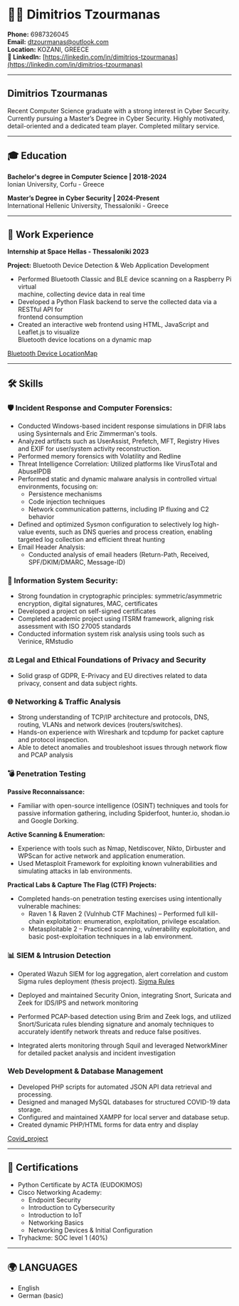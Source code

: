 # 👨‍💻 Dimitrios Tzourmanas

**Phone:** 6987326045  
**Email:** dtzourmanas@outlook.com  
**Location:** KOZANI, GREECE  
**📎 LinkedIn:** [https://linkedin.com/in/dimitrios-tzourmanas](https://linkedin.com/in/dimitrios-tzourmanas)

---

## Dimitrios Tzourmanas

Recent Computer Science graduate with a strong interest in Cyber Security. Currently pursuing a Master’s Degree in Cyber Security. Highly motivated, detail-oriented and a dedicated team player. Completed military service.

---

## 🎓 Education

**Bachelor's degree in Computer Science | 2018-2024**  
Ionian University, Corfu - Greece

**Master’s Degree in Cyber Security | 2024-Present**  
International Hellenic University, Thessaloniki - Greece

---

## 💼 Work Experience

**Internship at Space Hellas - Thessaloniki 2023**  

**Project:** Bluetooth Device Detection & Web Application Development
  
- Performed Bluetooth Classic and BLE device scanning on a Raspberry Pi virtual  
machine, collecting device data in real time
- Developed a Python Flask backend to serve the collected data via a RESTful API for  
frontend consumption
- Created an interactive web frontend using HTML, JavaScript and Leaflet.js to visualize  
Bluetooth device locations on a dynamic map

[Bluetooth Device LocationMap](https://github.com/TZOYRMANAS/Bluetooth_Device_LocationMap--)


---

## 🛠 Skills

### 🛡 Incident Response and Computer Forensics:
- Conducted Windows-based incident response simulations in DFIR labs using Sysinternals and Eric Zimmerman's tools.  
- Analyzed artifacts such as UserAssist, Prefetch, MFT, Registry Hives and EXIF for user/system activity reconstruction.  
- Performed memory forensics with Volatility and Redline  
- Threat Intelligence Correlation: Utilized platforms like VirusTotal and AbuseIPDB  
- Performed static and dynamic malware analysis in controlled virtual environments, focusing on:  
  - Persistence mechanisms  
  - Code injection techniques  
  - Network communication patterns, including IP fluxing and C2 behavior  
- Defined and optimized Sysmon configuration to selectively log high-value events, such as DNS queries and process creation, enabling targeted log collection and efficient threat hunting  
- Email Header Analysis:  
  - Conducted analysis of email headers (Return-Path, Received, SPF/DKIM/DMARC, Message-ID)

### 🔐 Information System Security:
- Strong foundation in cryptographic principles: symmetric/asymmetric encryption, digital signatures, MAC, certificates  
- Developed a project on self-signed certificates  
- Completed academic project using ITSRM framework, aligning risk assessment with ISO 27005 standards  
- Conducted information system risk analysis using tools such as Verinice, RMstudio

### ⚖️ Legal and Ethical Foundations of Privacy and Security
- Solid grasp of GDPR, E-Privacy and EU directives related to data privacy, consent and data subject rights.

### 🌐 Networking & Traffic Analysis
- Strong understanding of TCP/IP architecture and protocols, DNS, routing, VLANs and network devices (routers/switches).  
- Hands-on experience with Wireshark and tcpdump for packet capture and protocol inspection.  
- Able to detect anomalies and troubleshoot issues through network flow and PCAP analysis

### 💣 Penetration Testing

**Passive Reconnaissance:**  
- Familiar with open-source intelligence (OSINT) techniques and tools for passive information gathering, including Spiderfoot, hunter.io, shodan.io and Google Dorking.

**Active Scanning & Enumeration:**  
- Experience with tools such as Nmap, Netdiscover, Nikto, Dirbuster and WPScan for active network and application enumeration.  
- Used Metasploit Framework for exploiting known vulnerabilities and simulating attacks in lab environments.

**Practical Labs & Capture The Flag (CTF) Projects:**  
- Completed hands-on penetration testing exercises using intentionally vulnerable machines:  
  - Raven 1 & Raven 2 (Vulnhub CTF Machines) – Performed full kill-chain exploitation: enumeration, exploitation, privilege escalation.  
  - Metasploitable 2 – Practiced scanning, vulnerability exploitation, and basic post-exploitation techniques in a lab environment.

### 📊 SIEM & Intrusion Detection
- Operated Wazuh SIEM for log aggregation, alert correlation and custom Sigma rules deployment (thesis project). [Sigma Rules](https://github.com/TZOYRMANAS/Sigma_rules)
 
- Deployed and maintained Security Onion, integrating Snort, Suricata and Zeek for IDS/IPS and network monitoring  
- Performed PCAP-based detection using Brim and Zeek logs, and utilized Snort/Suricata rules blending signature and anomaly techniques to accurately identify network threats and reduce false positives.
- Integrated alerts monitoring through Squil and leveraged NetworkMiner for detailed packet analysis and incident investigation


### Web Development & Database Management
- Developed PHP scripts for automated JSON API data retrieval and processing.
- Designed and managed MySQL databases for structured COVID-19 data storage.
- Configured and maintained XAMPP for local server and database setup.
- Created dynamic PHP/HTML forms for data entry and display
  
[Covid_project](https://github.com/TZOYRMANAS/Covid_project)

---

## 📄 Certifications

- Python Certificate by ACTA (EUDOKIMOS)  
- Cisco Networking Academy:  
  - Endpoint Security  
  - Introduction to Cybersecurity  
  - Introduction to IoT  
  - Networking Basics  
  - Networking Devices & Initial Configuration  
- Tryhackme: SOC level 1 (40%)

---

## 🌍 LANGUAGES

- English  
- German (basic)

